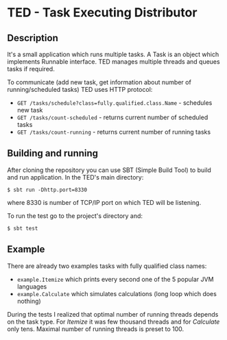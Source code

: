 TED - Task Executing Distributor
================================

Description
-----------

It's a small application which runs multiple tasks. A Task is an object which implements Runnable interface. TED manages multiple threads and queues tasks if required.

To communicate (add new task, get information about number of running/scheduled tasks) TED uses HTTP protocol:

* `GET /tasks/schedule?class=fully.qualified.class.Name` - schedules new task
* `GET /tasks/count-scheduled` - returns current number of scheduled tasks 
* `GET /tasks/count-running` - returns current number of running tasks

Building and running
--------------------

After cloning the repository you can use SBT (Simple Build Tool) to build and run application. In the TED's main directory:

    $ sbt run -Dhttp.port=8330
    
where 8330 is number of TCP/IP port on which TED will be listening.

To run the test go to the project's directory and:

    $ sbt test

Example
-------

There are already two examples tasks with fully qualified class names:

* `example.Itemize` which prints every second one of the 5 popular JVM languages
* `example.Calculate` which simulates calculations (long loop which does nothing)

During the tests I realized that optimal number of running threads depends on the task type. For *Itemize* it was few thousand threads and for *Calculate* only tens.
Maximal number of running threads is preset to 100.